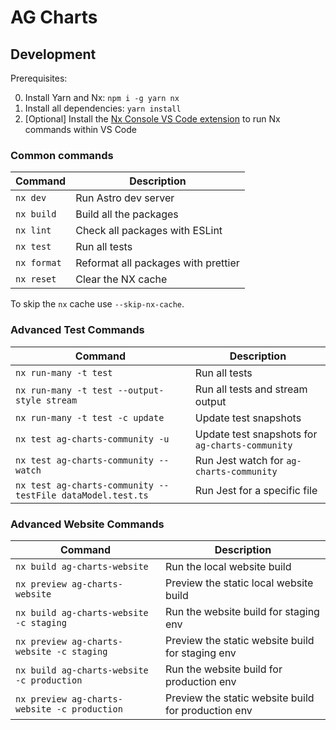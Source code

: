 # AG Charts

## Development

Prerequisites:

0. Install Yarn and Nx: `npm i -g yarn nx`
1. Install all dependencies: `yarn install`
2. [Optional] Install the [Nx Console VS Code extension](https://marketplace.visualstudio.com/items?itemName=nrwl.angular-console) to run Nx commands within VS Code

### Common commands

| Command     | Description                         |
| ----------- | ----------------------------------- |
| `nx dev`    | Run Astro dev server                |
| `nx build`  | Build all the packages              |
| `nx lint`   | Check all packages with ESLint      |
| `nx test`   | Run all tests                       |
| `nx format` | Reformat all packages with prettier |
| `nx reset`  | Clear the NX cache                  |

To skip the `nx` cache use `--skip-nx-cache`.

### Advanced Test Commands

| Command                                                    | Description                                     |
| ---------------------------------------------------------- | ----------------------------------------------- |
| `nx run-many -t test`                                      | Run all tests                                   |
| `nx run-many -t test --output-style stream`                | Run all tests and stream output                 |
| `nx run-many -t test -c update`                            | Update test snapshots                           |
| `nx test ag-charts-community -u`                           | Update test snapshots for `ag-charts-community` |
| `nx test ag-charts-community --watch`                      | Run Jest watch for `ag-charts-community`        |
| `nx test ag-charts-community --testFile dataModel.test.ts` | Run Jest for a specific file                    |

### Advanced Website Commands

| Command                                      | Description                                         |
| -------------------------------------------- | --------------------------------------------------- |
| `nx build ag-charts-website`                 | Run the local website build                         |
| `nx preview ag-charts-website`               | Preview the static local website build              |
| `nx build ag-charts-website -c staging`      | Run the website build for staging env               |
| `nx preview ag-charts-website -c staging`    | Preview the static website build for staging env    |
| `nx build ag-charts-website -c production`   | Run the website build for production env            |
| `nx preview ag-charts-website -c production` | Preview the static website build for production env |
